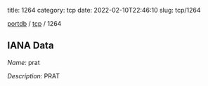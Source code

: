 title: 1264
category: tcp
date: 2022-02-10T22:46:10
slug: tcp/1264

[portdb](/) / [tcp](/category/tcp.html) / 1264


## IANA Data

_Name:_ prat

_Description:_ PRAT

